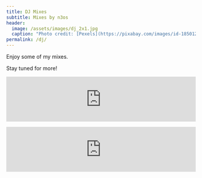 ```yaml
---
title: DJ Mixes
subtitle: Mixes by n3os
header:
  image: /assets/images/dj_2x1.jpg
  caption: "Photo credit: [Pexels](https://pixabay.com/images/id-1850120/)"
permalink: /dj/
---
```


Enjoy some of my mixes. 

Stay tuned for more!

<p><iframe width="100%" height="120" src="https://www.mixcloud.com/widget/iframe/?hide_cover=1&light=1&feed=%2Fn3os%2Ftbt-trance-classics-1-hour-mix%2F" frameborder="0" ></iframe></p>

<p><iframe width="100%" height="120" src="https://www.mixcloud.com/widget/iframe/?hide_cover=1&light=1&feed=%2Fn3os%2Fvocal-house-classics-1-hour-mix%2F" frameborder="0" ></iframe></P>
